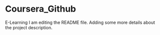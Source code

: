 # Coursera_Github
E-Learning
I am editing the README file. Adding some more details about the project description.

